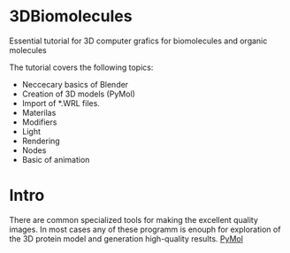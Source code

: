 # 3DBiomolecules
Essential tutorial for 3D computer grafics for biomolecules and organic molecules

The tutorial covers the following topics:
- Neccecary basics of Blender
- Creation of 3D models (PyMol)
- Import of \*.WRL files.
- Materilas 
- Modifiers
- Light
- Rendering
- Nodes 
- Basic of animation

# Intro

There are common specialized tools for making the excellent quality images. In most cases any of these programm is enouph for exploration of the 3D protein model and generation high-quality results. 
[PyMol](https://github.com/schrodinger/pymol-open-source)
